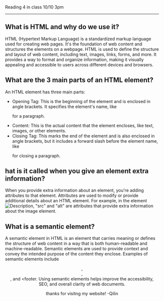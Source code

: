 Reading 4 in class 10/10 3pm

-----------------------

## What is HTML and why do we use it?
HTML (Hypertext Markup Language) is a standardized markup language used for creating web pages. It's the foundation of web content and structures the elements on a webpage. HTML is used to define the structure and layout of web content, including text, images, links, forms, and more. It provides a way to format and organize information, making it visually appealing and accessible to users across different devices and browsers.

## What are the 3 main parts of an HTML element?
An HTML element has three main parts:

- Opening Tag: This is the beginning of the element and is enclosed in angle brackets. It specifies the element's name, like <p> for a paragraph.
- Content: This is the actual content that the element encloses, like text, images, or other elements.
- Closing Tag: This marks the end of the element and is also enclosed in angle brackets, but it includes a forward slash before the element name, like </p> for closing a paragraph.

## hat is it called when you give an element extra information?
When you provide extra information about an element, you're adding attributes to that element. Attributes are used to modify or provide additional details about an HTML element. For example, in the element <img src="image.jpg" alt="Description">, "src" and "alt" are attributes that provide extra information about the image element.

## What is a semantic element?
A semantic element in HTML is an element that carries meaning or defines the structure of web content in a way that is both human-readable and machine-readable. Semantic elements are used to provide context and convey the intended purpose of the content they enclose. Examples of semantic elements include <header>, <nav>, <section>, and <footer. Using semantic elements helps improve the accessibility, SEO, and overall clarity of web documents.


thanks for visitng my website! -Qilin